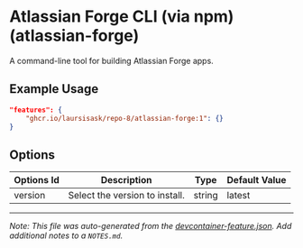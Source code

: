 
# Atlassian Forge CLI (via npm) (atlassian-forge)

A command-line tool for building Atlassian Forge apps.

## Example Usage

```json
"features": {
    "ghcr.io/laursisask/repo-8/atlassian-forge:1": {}
}
```

## Options

| Options Id | Description | Type | Default Value |
|-----|-----|-----|-----|
| version | Select the version to install. | string | latest |



---

_Note: This file was auto-generated from the [devcontainer-feature.json](https://github.com/laursisask/repo-8/blob/main/src/atlassian-forge/devcontainer-feature.json).  Add additional notes to a `NOTES.md`._

